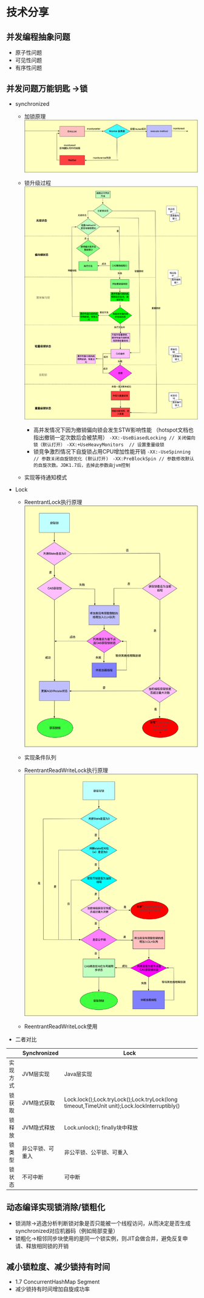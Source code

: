 # 技术分享
## 并发编程抽象问题
* 原子性问题
* 可见性问题
* 有序性问题

## 并发问题万能钥匙 ->锁
* synchronized
    * 加锁原理
    ![sync执行原理](media/sync1.png)

    * 锁升级过程
    ![sync升级原理](media/sync2.png)

        * 高并发情况下因为撤销偏向锁会发生STW影响性能 （hotspot文档也指出撤销一定次数后会被禁用）
                     `-XX:-UseBiasedLocking // 关闭偏向锁（默认打开）`
                     `-XX:+UseHeavyMonitors  // 设置重量级锁` 
        * 锁竞争激烈情况下自旋锁占用CPU增加性能开销
                    `-XX:-UseSpinning // 参数关闭自旋锁优化 (默认打开) `
                    `-XX:PreBlockSpin // 参数修改默认的自旋次数。JDK1.7后，去掉此参数由jvm控制`
    * 实现等待通知模式
* Lock
    * ReentrantLock执行原理
    ![lock原理](media/lock1.png)

    * 实现条件队列
    * ReentrantReadWriteLock执行原理
    ![rr](media/lock2.png)

    * ReentrantReadWriteLock使用


* 二者对比

|  | Synchronized | Lock |
| --- | --- | --- |
| 实现方式 | JVM层实现 | Java层实现 |
| 锁获取  | JVM隐式获取 | Lock.lock();Lock.tryLock();Lock.tryLock(long timeout,TimeUnit unit);Lock.lockInterruptibly()|
| 锁释放 | JVM隐式释放 | Lock.unlock(); finally块中释放 |
| 锁类型 | 非公平锁、可重入  | 非公平锁、公平锁、可重入 |
| 锁状态 |  不可中断|可中断


## 动态编译实现锁消除/锁粗化
* 锁消除->逃逸分析判断锁对象是否只能被一个线程访问，从而决定是否生成synchronized对应机器码（例如局部变量）
* 锁粗化->相邻同步块使用的是同一个锁实例，则JIT会做合并，避免反复申请、释放相同锁的开销

## 减小锁粒度、减少锁持有时间
* 1.7 ConcurrentHashMap Segment
* 减少锁持有时间增加自旋成功率